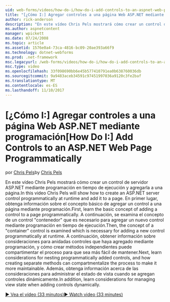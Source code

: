 ```yaml
---
uid: web-forms/videos/how-do-i/how-do-i-add-controls-to-an-aspnet-web-page-programmatically
title: "[¿Cómo I:] Agregar controles a una página Web ASP.NET mediante programación | Documentos de Microsoft"
author: rick-anderson
description: "En este vídeo Chris Pels mostrará cómo crear un control de servidor ASP.NET mediante programación en tiempo de ejecución y agregarla a una página. En primer lugar, obtener información sobre el concepto básico o..."
ms.author: aspnetcontent
manager: wpickett
ms.date: 07/24/2008
ms.topic: article
ms.assetid: 1576e0a4-73ca-4816-bc09-20ae393a66f9
ms.technology: dotnet-webforms
ms.prod: .net-framework
msc.legacyurl: /web-forms/videos/how-do-i/how-do-i-add-controls-to-an-aspnet-web-page-programmatically
msc.type: video
ms.openlocfilehash: 33f098690bb6e45b577410791ea0b638760036db
ms.sourcegitcommit: 9a9483aceb34591c97451997036a9120c3fe2baf
ms.translationtype: MT
ms.contentlocale: es-ES
ms.lasthandoff: 11/10/2017
---
```

<a name="how-do-i-add-controls-to-an-aspnet-web-page-programmatically"></a><span data-ttu-id="58f94-104">[¿Cómo I:] Agregar controles a una página Web ASP.NET mediante programación</span><span class="sxs-lookup"><span data-stu-id="58f94-104">[How Do I:] Add Controls to an ASP.NET Web Page Programmatically</span></span>
====================
<span data-ttu-id="58f94-105">por [Chris Pels](https://twitter.com/chrispels)</span><span class="sxs-lookup"><span data-stu-id="58f94-105">by [Chris Pels](https://twitter.com/chrispels)</span></span>

<span data-ttu-id="58f94-106">En este vídeo Chris Pels mostrará cómo crear un control de servidor ASP.NET mediante programación en tiempo de ejecución y agregarla a una página.</span><span class="sxs-lookup"><span data-stu-id="58f94-106">In this video Chris Pels will show how to create an ASP.NET server control programmatically at runtime and add it to a page.</span></span> <span data-ttu-id="58f94-107">En primer lugar, obtenga información sobre el concepto básico de agregar un control a una página mediante programación.</span><span class="sxs-lookup"><span data-stu-id="58f94-107">First, learn the basic concept of adding a control to a page programmatically.</span></span> <span data-ttu-id="58f94-108">A continuación, se examina el concepto de un control "contenedor" que es necesario para agregar un nuevo control mediante programación en tiempo de ejecución.</span><span class="sxs-lookup"><span data-stu-id="58f94-108">Then, the concept of a "container" control is examined which is necessary for adding a new control programmatically at runtime.</span></span> <span data-ttu-id="58f94-109">A continuación, obtener información sobre consideraciones para anidadas controles que haya agregado mediante programación, y cómo crear métodos independientes puede compartimentar el proceso para que sea más fácil de mantener.</span><span class="sxs-lookup"><span data-stu-id="58f94-109">Next, learn considerations for nesting programmatically added controls, and how creating separate methods can compartmentalize the process to make it more maintainable.</span></span> <span data-ttu-id="58f94-110">Además, obtenga información acerca de las consideraciones para administrar el estado de vista cuando se agregan controles dinámicamente.</span><span class="sxs-lookup"><span data-stu-id="58f94-110">In addition, learn considerations for managing view state when adding controls dynamically.</span></span>

[<span data-ttu-id="58f94-111">&#9654; Vea el vídeo (33 minutos)</span><span class="sxs-lookup"><span data-stu-id="58f94-111">&#9654; Watch video (33 minutes)</span></span>](https://channel9.msdn.com/Blogs/ASP-NET-Site-Videos/how-do-i-add-controls-to-an-aspnet-web-page-programmatically)

